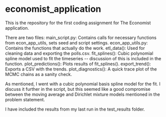 # economist_application

This is the repository for the first coding assignment for The Economist application.

There are two files:
  main_script.py: Contains calls for necessary functions from econ_app_utils, sets seed and script settings.
  econ_app_utils.py: Contains the functions that actually do the work.
    etl_data(): Used for cleaning data and exporting the polls.csv.
    fit_splines(): Cubic polynomial spline model used to fit the timeseries -- discussion of this is included in the function.
    plot_predictions(): Plots results of fit_splines().
    export_trend(): Exports a CSV with the trends.
    plot_diagnostics(): A quick trace plot of the MCMC chains as a sanity check.

As mentioned, I went with a cubic polynomial basis spline model for the fit. I discuss it further in the script, but this seemed like a good 
compromise between the moving average and Dirichlet mixture models mentioned in the problem statement.

I have included the results from my last run in the test_results folder.
